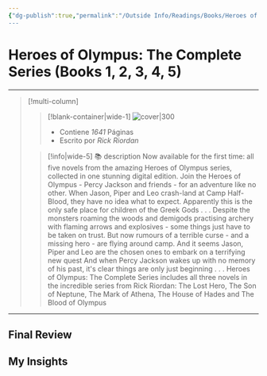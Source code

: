 ```yaml
---
{"dg-publish":true,"permalink":"/Outside Info/Readings/Books/Heroes of Olympus The Complete Series (Books 1, 2, 3, 4, 5)/","title":"Heroes of Olympus: The Complete Series (Books 1, 2, 3, 4, 5)","updated":"2023-12-30T18:05:26.507-05:00"}
---
```



# Heroes of Olympus: The Complete Series (Books 1, 2, 3, 4, 5)
- - -
> [!multi-column]
> 
> > [!blank-container|wide-1]
> >  ![cover|300](http://books.google.com/books/content?id=zQd7DwAAQBAJ&printsec=frontcover&img=1&zoom=1&edge=curl&source=gbs_api)
> >- Contiene *1641* Páginas
> >- Escrito por *Rick Riordan*
> 
> > [!info|wide-5] 📚 description
> > Now available for the first time: all five novels from the amazing Heroes of Olympus series, collected in one stunning digital edition. Join the Heroes of Olympus - Percy Jackson and friends - for an adventure like no other. When Jason, Piper and Leo crash-land at Camp Half-Blood, they have no idea what to expect. Apparently this is the only safe place for children of the Greek Gods . . . Despite the monsters roaming the woods and demigods practising archery with flaming arrows and explosives - some things just have to be taken on trust. But now rumours of a terrible curse - and a missing hero - are flying around camp. And it seems Jason, Piper and Leo are the chosen ones to embark on a terrifying new quest And when Percy Jackson wakes up with no memory of his past, it's clear things are only just beginning . . . Heroes of Olympus: The Complete Series includes all three novels in the incredible series from Rick Riordan: The Lost Hero, The Son of Neptune, The Mark of Athena, The House of Hades and The Blood of Olympus
> 

- - -

## Final Review

## My Insights